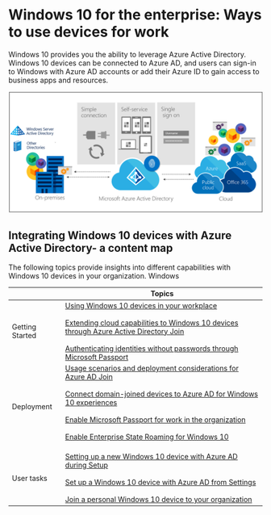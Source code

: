 <properties 
	pageTitle="Windows 10 for the enterprise: Ways to use devices for work | Microsoft Azure" 
	description="Overview of deploying Windows 10 devices for enterprises, and how to integrate with Azure Active Directory for the Windows cloud, contrasting the different ways a device can be provisioned and used in an enterprise through the Azure Portal."
    keywords="windows cloud, Windows on Azure Active Directory, Windows 10 devices on Azure, Azure Windows devices" 
	services="active-directory" 
	documentationCenter="" 
	authors="femila" 
	manager="stevenpo" 
	editor=""
	tags="azure-classic-portal"/>

<tags 
	ms.service="active-directory" 
	ms.workload="identity" 
	ms.tgt_pltfrm="na" 
	ms.devlang="na" 
	ms.topic="article" 
	ms.date="01/25/2016" 
	ms.author="femila"/>

# Windows 10 for the enterprise: Ways to use devices for work

Windows 10 provides you the ability to leverage Azure Active Directory.  Windows 10 devices can be connected to Azure AD, and users can sign-in to Windows with Azure AD accounts or add their Azure ID to gain access to business apps and resources. 

![Azure Active Directory with Windows Cloud](./media/active-directory-azureadjoin/windows10-overview.png)


## Integrating Windows 10 devices with Azure Active Directory- a content map

The following topics provide insights into different capabilities with Windows 10 devices in your organization. Windows 

|              | Topics                                                                                                                                                                                                    |
|--------------------------------|-------------------------------------------------------------------------------------------------------------------------------------------------------------------------------------------------------------------------------------------------------------------------------------------------------------|
| Getting Started                  | [Using Windows 10 devices in your workplace](active-directory-azureadjoin-windows10-devices.md) <br> <br> [Extending cloud capabilities to Windows 10 devices through Azure Active Directory Join](active-directory-azureadjoin-overview.md) <br> <br> [Authenticating identities without passwords through Microsoft Passport](active-directory-azureadjoin-passport.md)                              |
| Deployment     | [Usage scenarios and deployment considerations for Azure AD Join](active-directory-azureadjoin-deployment-aadjoindirect.md) <br><br> [Connect domain-joined devices to Azure AD for Windows 10 experiences](active-directory-azureadjoin-devices-group-policy.md)<br><br>[Enable Microsoft Passport for work in the organization](active-directory-azureadjoin-passport-deployment.md)<br><br> [Enable Enterprise State Roaming for Windows 10](active-directory-windows-enterprise-state-roaming-overview.md)<br><br> |
| User tasks    | [Setting up a new Windows 10 device with Azure AD during Setup](active-directory-azureadjoin-user-frx.md) <br><br> [Set up a Windows 10 device with Azure AD from Settings](active-directory-azureadjoin-user-upgrade.md) <br><br> [Join a personal Windows 10 device to your organization](active-directory-azureadjoin-personal-device.md) |
